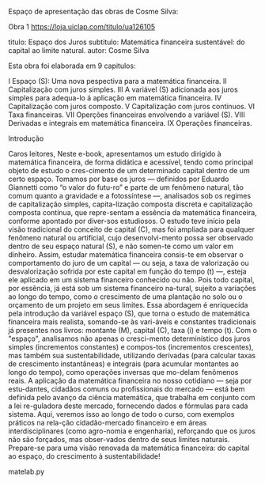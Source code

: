 Espaço de apresentação das obras de Cosme Silva:

Obra 1          https://loja.uiclap.com/titulo/ua126105  

titulo: Espaço dos Juros
subtitulo: Matemática financeira sustentável: do capital ao limite natural.
autor: Cosme Silva

Esta obra foi elaborada em 9 capitulos:

I Espaço (S): Uma nova pespectiva para a matemática financeira.
II Capitalização com juros simples.
III A variável (S) adicionada aos juros simples para adequa-lo á aplicação em matemática financeira.
IV Capitalização com juros composto.
V Capitalização com juros continuos.
VI Taxa financeiras.
VII Operções financeiras envolvendo a variável (S).
VIII Derivadas e integrais em matemática financeira.
IX Operações financeiras.

Introdução

 Caros leitores,
Neste e-book, apresentamos um estudo dirigido à matemática financeira, de forma didática e acessível, tendo como principal objeto de estudo o cres-cimento de um determinado capital dentro de um certo espaço. Tomamos por base os juros — definidos por Eduardo Giannetti como “o valor do futu-ro” e parte de um fenômeno natural, tão comum quanto a gravidade e a fotossíntese —, analisados sob os regimes de capitalização simples, capita-lização composta discreta e capitalização composta contínua, que repre-sentam a essência da matemática financeira, conforme apontado por diver-sos estudiosos.
O estudo teve início pela visão tradicional do conceito de capital (C), mas foi ampliada para qualquer fenômeno natural ou artificial, cujo desenvolvi-mento possa ser observado dentro de seu espaço natural (S), e não somen-te como um valor em dinheiro. Assim, estudar matemática financeira consis-te em observar o comportamento do juro de um capital — ou seja, a taxa de valorização ou desvalorização sofrida por este capital em função do tempo (t) —, esteja ele aplicado em um sistema financeiro conhecido ou não. Pois todo capital, por essência, já está sob um sistema financeiro na-tural, sujeito a variações ao longo do tempo, como o crescimento de uma plantação no solo ou o orçamento de um projeto em seus limites.
Essa abordagem é enriquecida pela introdução da variável espaço (S), que torna o estudo de matemática financeira mais realista, somando-se às vari-áveis e constantes tradicionais já presentes nos livros: montante (M), capital (C), taxa (i) e tempo (t). Com o "espaço", analisamos não apenas o cresci-mento determinístico dos juros simples (incrementos constantes) e compos-tos (incrementos crescentes), mas também sua sustentabilidade, utilizando derivadas (para calcular taxas de crescimento instantâneas) e integrais (para acumular montantes ao longo do tempo), como operações inversas que mo-delam fenômenos reais.
A aplicação da matemática financeira no nosso cotidiano — seja por estu-dantes, cidadãos comuns ou profissionais do mercado — está bem definida pelo avanço da ciência matemática, que trabalha em conjunto com a lei re-guladora deste mercado, fornecendo dados e fórmulas para cada sistema. Aqui, veremos isso ao longo de todo o curso, com exemplos práticos na rela-ção cidadão-mercado financeiro e em áreas interdisciplinares (como agro-nomia e engenharia), reforçando que os juros não são forçados, mas obser-vados dentro de seus limites 
naturais.
Prepare-se para uma visão renovada da matemática financeira: do capital ao espaço, do crescimento à sustentabilidade!

matelab.py
